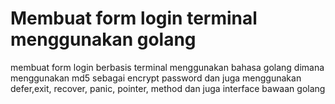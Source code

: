 # Membuat form login terminal menggunakan golang
membuat form login berbasis terminal menggunakan bahasa golang dimana menggunakan md5 sebagai encrypt password dan juga menggunakan defer,exit, recover, panic, pointer, method dan juga interface bawaan golang